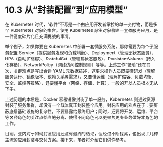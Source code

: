 # 10.3 从“封装配置”到“应用模型”

在 Kubernetes 时代，“软件”不再是一个由应用开发者掌控的单一交付物，而是多个 Kubernetes 对象的集合。使用 Kubernetes 原生对象构建一套微服务应用，是一件高度碎片化且充满挑战的事情。

举个例子，如果你要在 Kubernetes 中部署一套微服务系统，那你需要为每个子服务配置 Service（提供服务发现和负载均衡）、Deployment（管理无状态服务）、HPA（自动扩缩容）、StatefulSet（管理有状态服务）、PersistentVolume（持久化存储）、NetworkPolicy（网络访问控制规则）等等。上述工作“繁琐”还在其次，关键难点是写出合适 YAML 元数据描述，这要求操作人员既要懂研发（理解服务运行、镜像版本、依赖关系等需求），又要懂运维（理解扩缩容、负载均衡、安全、监控等策略），还要懂平台（网络、存储、计算），一般的开发人员根本无从下手。

上述问题的本质是，Docker 容器镜像封装了单一服务，Kubernetes 则通过资源封装了服务集群，却没有一个载体真正封装整个应用。封装应用的难点在于：要屏蔽底层基础设施的复杂性，不要暴露给最终用户；同时，还要将开发、运维、平台等各种角色的关注点恰当地分离，使得不同角色可以更聚焦更专业的做好本角色的工作。

目前，业内对于如何封装应用还没有最终的结论，但经过不断探索，也出现了几种主流的应用封装与交付方案。接下来，笔者将介绍它们供你参考。

